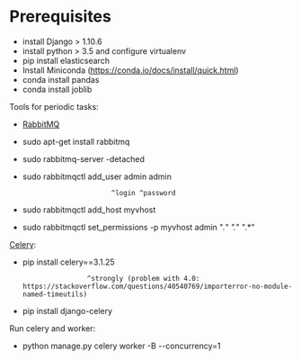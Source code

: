 # Prerequisites

- install Django > 1.10.6
- install python > 3.5 and configure virtualenv
- pip install elasticsearch
- Install Miniconda (https://conda.io/docs/install/quick.html)
- conda install pandas
- conda install joblib

Tools for periodic tasks:

- [RabbitMQ](http://www.deenter.com/2016/01/25/how-to-install-celery-on-django-and-create-a-periodic-task/)
- sudo apt-get install rabbitmq
- sudo rabbitmq-server -detached
- sudo rabbitmqctl add_user admin admin

                            ^login ^password
- sudo rabbitmqctl add_host myvhost
- sudo rabbitmqctl set_permissions -p myvhost admin ".*" ".*" ".*"

[Celery](http://www.lexev.org/2014/django-celery-setup/):

- pip install celery==3.1.25

                      ^strongly (problem with 4.0: https://stackoverflow.com/questions/40540769/importerror-no-module-named-timeutils)
- pip install django-celery

Run celery and worker:
- python manage.py celery worker -B --concurrency=1

